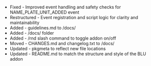 - Fixed - Improved event handling and safety checks for NAME_PLATE_UNIT_ADDED event
- Restructured - Event registration and script logic for clarity and maintainability
- Added - guidelines.md to /docs/
- Added - /docs/ folder
- Added - /rnd slash command to toggle addon on/off
- Moved - CHANGES.md and changelog.txt to /docs/
- Updated - pkgmeta to reflect new file locations
- Updated - README.md to match the structure and style of the BLU addon